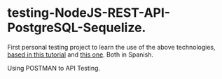 # testing-NodeJS-REST-API-PostgreSQL-Sequelize.

First personal testing project to learn the use of the above technologies, [based in this tutorial](https://www.youtube.com/watch?v=sA3t4d1v7OI) and [this one](https://www.youtube.com/watch?v=E-O2504WiwQ). Both in Spanish.

Using POSTMAN to API Testing.